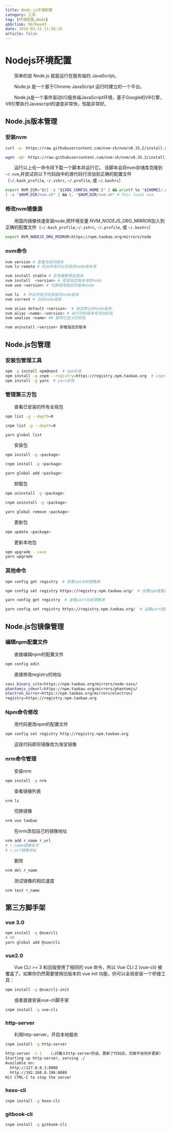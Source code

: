 ```yaml
---
title: Node.js环境配置
category: 工具
tag: [环境配置,Node]
abbrlink: 9676ee43
date: 2019-03-31 11:58:35
article: false
---
```


# Nodejs环境配置

　　简单的说 Node.js 就是运行在服务端的 JavaScript。

　　Node.js 是一个基于Chrome JavaScript 运行时建立的一个平台。

　　Node.js是一个事件驱动I/O服务端JavaScript环境，基于Google的V8引擎，V8引擎执行Javascript的速度非常快，性能非常好。

## Node.js版本管理

### 安装nvm

```bash
curl -o- https://raw.githubusercontent.com/nvm-sh/nvm/v0.35.2/install.sh | bash
```

```bash
wget -qO- https://raw.githubusercontent.com/nvm-sh/nvm/v0.35.2/install.sh | bash
```

　　运行以上任一命令将下载一个脚本并运行它。
该脚本会将nvm存储库克隆到`~/.nvm`,并尝试将以下代码段中的源代码行添加到正确的配置文件（`~/.bash_profile`, `~/.zshrc`, `~/.profile`, 或 `~/.bashrc`）

```bash
export NVM_DIR="$([ -z "${XDG_CONFIG_HOME-}" ] && printf %s "${HOME}/.nvm" || printf %s "${XDG_CONFIG_HOME}/nvm")"
[ -s "$NVM_DIR/nvm.sh" ] && \. "$NVM_DIR/nvm.sh" # This loads nvm
```

### 修改nvm镜像源

　　用国内镜像快速安装node,把环境变量 NVM_NODEJS_ORG_MIRROR加入到正确的配置文件（`~/.bash_profile`,`~/.zshrc`, `~/.profile`, 或 `~/.bashrc`）

```bash
export NVM_NODEJS_ORG_MIRROR=https://npm.taobao.org/mirrors/node
```

### nvm命令

```bash
nvm version # 查看当前的版本
nvm ls-remote # 列出所有可以安装的node版本号

nvm install stable # 安装最新稳定版本
nvm install  <version> # 安装指定版本号的node
nvm use <version> # 切换使用指定的版本node

nvm ls  # 列出所有已经安装的node版本
nvm current # 当前node版本

nvm alias default <version>  # 指定默认的node版本
nvm alias <name> <version> # 给不同的版本号添加别名
nvm unalias <name> ## 删除已定义的别名

nvm uninstall <version> 卸载指定的版本
```

## Node.js包管理

### 安装包管理工具

```bash
npm -g install npm@next  # npm升级
npm install -g cnpm --registry=https://registry.npm.taobao.org  # cnpm安装
npm install -g yarn  # yarn安装
```

### 管理第三方包

　　查看已安装的所有全局包

```bash
npm list -g --depth=0

cnpm list -g --depth=0

yarn global list
```

　　安装包

```bash
npm install -g <package>

cnpm install -g <package>

yarn global add <package>
```

　　卸载包

```bash
npm uninstall -g <package>

cnpm uninstall -g <package>

yarn global remove <package>
```

　　更新包

```bash
npm update <package>
```

　　更新本地包

```bash
npm upgrade --save
yarn upgrade
```

### 其他命令

```bash
npm config get registry  # 查看npm当前镜像源

npm config set registry https://registry.npm.taobao.org/  # 设置npm镜像源为淘宝镜像

yarn config get registry  # 查看yarn当前镜像源

yarn config set registry https://registry.npm.taobao.org/  # 设置yarn镜像源为淘宝镜像
```

## Node.js包镜像管理

### 编辑npm配置文件

　　直接编辑npm的配置文件

```bash
npm config edit
```

　　直接修改registry的地址

```bash
sass_binary_site=https://npm.taobao.org/mirrors/node-sass/
phantomjs_cdnurl=https://npm.taobao.org/mirrors/phantomjs/
electron_mirror=https://npm.taobao.org/mirrors/electron/
registry=https://registry.npm.taobao.org
```

### Npm命令修改

　　用代码更改npm的配置文件

```bash
npm config set registry http://registry.npm.taobao.org
```

　　这段代码即将镜像改为淘宝镜像

### nrm命令管理

　　安装nrm

```bash
npm install -g nrm
```

　　查看镜像列表

```bash
nrm ls
```

　　切换镜像

```bash
nrm use taobao
```

　　在nrm添加自己的镜像地址

```bash
nrm add r_name r_url
# r_name镜像名字  
# r_url镜像地址
```

　　删除

```bash
nrm del r_name
```

　　测试镜像的相应速度

```bash
nrm test r_name
```

## 第三方脚手架

### vue 3.0

```bash
npm install -g @vue/cli
# OR
yarn global add @vue/cli
```

### vue2.0

　　Vue CLI >= 3 和旧版使用了相同的 vue 命令，所以 Vue CLI 2 (vue-cli) 被覆盖了。如果你仍然需要使用旧版本的 vue init 功能，你可以全局安装一个桥接工具：

```bash
npm install -g @vue/cli-init
```

　　或者直接安装vue-cli脚手架

```bash
cnpm install -g vue-cli
```

### http-server

　　利用http-server，开启本地服务

```bash
cnpm install -g http-server
```

```bash
http-server -c-1   （⚠️只输入http-server的话，更新了代码后，页面不会同步更新）
Starting up http-server, serving ./
Available on:
  http://127.0.0.1:8080
  http://192.168.8.196:8080
Hit CTRL-C to stop the server
```

### hexo-cli

```bash
cnpm install -g hexo-cli
```

### gitbook-cli

```bash
cnpm install -g gitbook-cli
```

　　‍
